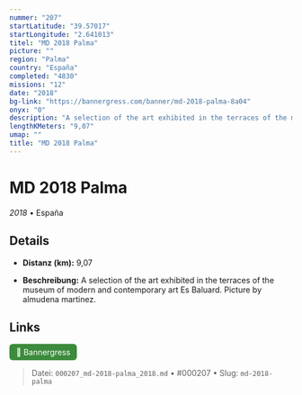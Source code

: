 ```yaml
---
nummer: "207"
startLatitude: "39.57017"
startLongitude: "2.641013"
titel: "MD 2018 Palma"
picture: ""
region: "Palma"
country: "España"
completed: "4830"
missions: "12"
date: "2018"
bg-link: "https://bannergress.com/banner/md-2018-palma-8a04"
onyx: "0"
description: "A selection of the art exhibited in the terraces of the museum of modern and contemporary art Es Baluard. Picture by almudena martinez."
lengthKMeters: "9,07"
umap: ""
title: "MD 2018 Palma"
---
```

# MD 2018 Palma

*2018* • España



## Details
- **Distanz (km):** 9,07



- **Beschreibung:** A selection of the art exhibited in the terraces of the museum of modern and contemporary art Es Baluard. Picture by almudena martinez.


## Links
<div style="margin-top: 0.5em;">
<a href="https://bannergress.com/banner/md-2018-palma-8a04" target="_blank" style="display:inline-block;margin-right:8px;padding:6px 12px;background-color:#3c8b3c;color:white;text-decoration:none;border-radius:6px;">🔗 Bannergress</a>

</div>


> Datei: `000207_md-2018-palma_2018.md` • #000207 • Slug: `md-2018-palma`
